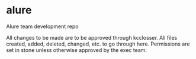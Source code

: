# alure
Alure team development repo

All changes to be made are to be approved through kcclosser. All files created, added, deleted, changed, etc. to go through here. 
Permissions are set in stone unless otherwise approved by the exec team.

